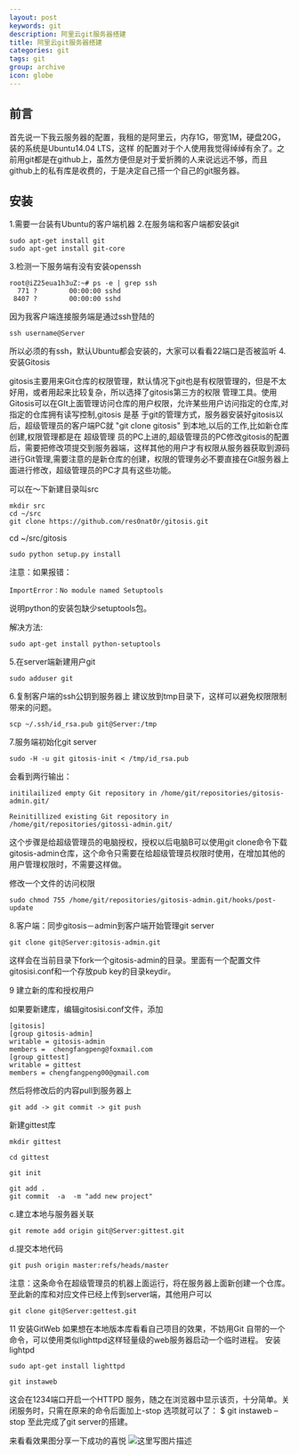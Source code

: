 ```yaml
---
layout: post
keywords: git
description: 阿里云git服务器搭建
title: 阿里云git服务器搭建
categories: git
tags: git
group: archive
icon: globe
---
```


前言
--
首先说一下我云服务器的配置，我租的是阿里云，内存1G，带宽1M，硬盘20G，装的系统是Ubuntu14.04 LTS，这样 的配置对于个人使用我觉得绰绰有余了。之前用git都是在github上，虽然方便但是对于爱折腾的人来说远远不够，而且github上的私有库是收费的，于是决定自己搭一个自己的git服务器。

安装
----
1.需要一台装有Ubuntu的客户端机器
2.在服务端和客户端都安装git
	

```
sudo apt-get install git
sudo apt-get install git-core
```
3.检测一下服务端有没有安装openssh

```
root@iZ25eua1h3uZ:~# ps -e | grep ssh
  771 ?        00:00:00 sshd
 8407 ?        00:00:00 sshd
```
因为我客户端连接服务端是通过ssh登陆的

```
ssh username@Server
```
所以必须的有ssh，默认Ubuntu都会安装的，大家可以看看22端口是否被监听
4.安装Gitosis

gitosis主要用来Git仓库的权限管理，默认情况下git也是有权限管理的，但是不太好用，或者用起来比较复杂，所以选择了gitosis第三方的权限      管理工具。使用Gitosis可以在GIt上面管理访问仓库的用户权限，允许某些用户访问指定的仓库,对指定的仓库拥有读写控制,gitosis 是基 于git的管理方式，服务器安装好gitosis以后，超级管理员的客户端PC就 "git  clone  gitosis" 到本地,以后的工作,比如新仓库创建,权限管理都是在 超级管理 员的PC上进的,超级管理员的PC修改gitosis的配置后，需要把修改项提交到服务器端，这样其他的用户才有权限从服务器获取到源码进行Git管理,需要注意的是新仓库的创建，权限的管理务必不要直接在Git服务器上面进行修改，超级管理员的PC才具有这些功能。

可以在～下新建目录叫src

```
mkdir src  
cd ~/src  
git clone https://github.com/res0nat0r/gitosis.git
```
cd ~/src/gitosis  

```
sudo python setup.py install 
```

注意：如果报错：

```
ImportError：No module named Setuptools 
```

说明python的安装包缺少setuptools包。
 
解决方法:

```
sudo apt-get install python-setuptools 
```

5.在server端新建用户git

```
sudo adduser git
```

6.复制客户端的ssh公钥到服务器上
建议放到tmp目录下，这样可以避免权限限制带来的问题。

```
scp ~/.ssh/id_rsa.pub git@Server:/tmp 
```

7.服务端初始化git server

```
sudo -H -u git gitosis-init < /tmp/id_rsa.pub 
```

会看到两行输出：

```
initilailized empty Git repository in /home/git/repositories/gitosis-admin.git/
```

```
Reinitillized existing Git repository in /home/git/repositories/gitossi-admin.git/
```

这个步骤是给超级管理员的电脑授权，授权以后电脑B可以使用git clone命令下载gitosis-admin仓库，这个命令只需要在给超级管理员权限时使用，在增加其他的用户管理权限时，不需要这样做。

 修改一个文件的访问权限

```
sudo chmod 755 /home/git/repositories/gitosis-admin.git/hooks/post-update
```
8.客户端：同步gitosis－admin到客户端开始管理git server

```
git clone git@Server:gitosis-admin.git 
```

这样会在当前目录下fork一个gitosis-admin的目录。里面有一个配置文件gitosisi.conf和一个存放pub key的目录keydir。

9 建立新的库和授权用户

如果要新建库，编辑gitosisi.conf文件，添加

```
[gitosis]
[group gitosis-admin]
writable = gitosis-admin
members =  chengfangpeng@foxmail.com
[group gittest]
writable = gittest
members = chengfangpeng00@gmail.com
```
然后将修改后的内容pull到服务器上

```
git add -> git commit -> git push
```
新建gittest库

```
mkdir gittest

cd gittest

git init

git add . 
git commit  -a  -m "add new project"
```

c.建立本地与服务器关联

```
git remote add origin git@Server:gittest.git 
```

d.提交本地代码

```
git push origin master:refs/heads/master 
```

注意：这条命令在超级管理员的机器上面运行，将在服务器上面新创建一个仓库。
至此新的库和对应文件已经上传到server端，其他用户可以

```
git clone git@Server:gettest.git 
```

11  安装GitWeb
如果想在本地版本库看看自己项目的效果，不妨用Git 自带的一个命令，可以使用类似lighttpd这样轻量级的web服务器启动一个临时进程。
安装lightpd

```
sudo apt-get install lighttpd
```

```
git instaweb
```

这会在1234端口开启一个HTTPD 服务，随之在浏览器中显示该页，十分简单。关闭服务时，只需在原来的命令后面加上-stop 选项就可以了：
$ git instaweb –stop
至此完成了git server的搭建。

来看看效果图分享一下成功的喜悦
![这里写图片描述](http://img.blog.csdn.net/20151010102442006)
